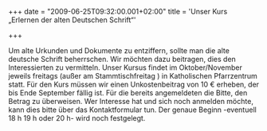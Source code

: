 +++
date = "2009-06-25T09:32:00.001+02:00"
title = 'Unser Kurs „Erlernen der alten Deutschen Schrift“'


+++

Um alte Urkunden und Dokumente zu entziffern, sollte man die alte deutsche Schrift beherrschen. Wir möchten dazu beitragen, dies den Interessierten zu vermitteln. Unser Kursus findet im Oktober/November jeweils freitags (außer am Stammtischfreitag ) in Katholischen Pfarrzentrum statt. Für den Kurs müssen wir einen Unkostenbeitrag von 10 € erheben, der bis Ende September fällig ist. Für die bereits angemeldeten die Bitte, den Betrag zu überweisen. Wer Interesse hat und sich noch anmelden möchte, kann dies bitte über das Kontaktformular tun. Der genaue Beginn -eventuell 18 h 19 h oder 20 h- wird noch festgelegt.

      